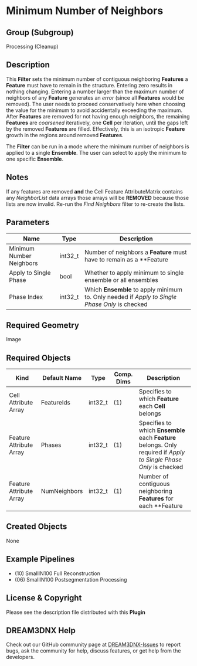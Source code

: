# Minimum Number of Neighbors


## Group (Subgroup) ##

Processing (Cleanup)

## Description ##

This **Filter** sets the minimum number of contiguous neighboring **Features** a **Feature** must have to remain in the structure. Entering zero results in nothing changing.  Entering a number larger than the maximum number of neighbors of any **Feature** generates an *error* (since all **Features** would be removed). The user needs to proceed conservatively here when choosing the value for the minimum to avoid accidentally exceeding the maximum. After **Features** are removed for not having enough neighbors, the remaining **Features** are *coarsened* iteratively, one **Cell** per iteration, until the gaps left by the removed **Features** are filled.  Effectively, this is an isotropic **Feature** growth in the regions around removed **Features**.

The **Filter** can be run in a mode where the minimum number of neighbors is applied to a single **Ensemble**.  The user can select to apply the minimum to one specific **Ensemble**.

## Notes ##

If any features are removed **and** the Cell Feature AttributeMatrix contains any *NeighborList* data arrays those arrays will be **REMOVED** because those lists are now invalid. Re-run the *Find Neighbors* filter to re-create the lists.

## Parameters ##

| Name | Type | Description |
|------|------|-------------|
| Minimum Number Neighbors | int32_t | Number of neighbors a **Feature** must have to remain as a **Feature |
| Apply to Single Phase | bool | Whether to apply minimum to single ensemble or all ensembles |
| Phase Index | int32_t | Which **Ensemble** to apply minimum to. Only needed if *Apply to Single Phase Only* is checked |

## Required Geometry ##

Image 

## Required Objects ##

| Kind                      | Default Name | Type     | Comp. Dims | Description                                 |
|---------------------------|--------------|----------|------------|---------------------------------------------|
| Cell Attribute Array | FeatureIds | int32_t | (1) | Specifies to which **Feature** each **Cell** belongs |
| Feature Attribute Array | Phases | int32_t | (1) | Specifies to which **Ensemble** each **Feature** belongs. Only required if *Apply to Single Phase Only* is checked  |
| Feature Attribute Array | NumNeighbors | int32_t | (1) | Number of contiguous neighboring **Features** for each **Feature |

## Created Objects ##

None

## Example Pipelines ##

+ (10) SmallIN100 Full Reconstruction
+ (06) SmallIN100 Postsegmentation Processing

## License & Copyright ##

Please see the description file distributed with this **Plugin**

## DREAM3DNX Help

Check out our GitHub community page at [DREAM3DNX-Issues](https://github.com/BlueQuartzSoftware/DREAM3DNX-Issues) to report bugs, ask the community for help, discuss features, or get help from the developers.


